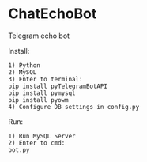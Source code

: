 # ChatEchoBot

Telegram echo bot

Install:
```
1) Python
2) MySQL
3) Enter to terminal:
pip install pyTelegramBotAPI
pip install pymysql
pip install pyowm
4) Configure DB settings in config.py
```

Run:
```
1) Run MySQL Server
2) Enter to cmd:
bot.py
```
